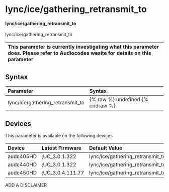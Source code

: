 ﻿---
description: lync/ice/gathering_retransmit_to
search: false
---

# lync/ice/gathering_retransmit_to

#### lync/ice/gathering_retransmit_to

lync/ice/gathering_retransmit_to


| This parameter is currently investigating what this parameter does. Please refer to Audiocodes wesite for details on this parameter | 
| :--- |

## Syntax
| Parameter | Syntax |
| :--- | :--- |
|lync/ice/gathering_retransmit_to | {% raw %} undefined {% endraw %}|

## Devices
This parameter is available on the following devices

| Device | Latest Firmware | Default Value |
|:---|:---|:---|
| audc405HD | ;UC_3.0.1.322 | lync/ice/gathering_retransmit_to=200 
| audc440HD | ;UC_3.0.1.322 | lync/ice/gathering_retransmit_to=200 
| audc450HD | ;UC_3.0.4.111.77 | lync/ice/gathering_retransmit_to=200 

ADD A DISCLAIMER
